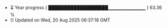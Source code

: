 - ⏳ Year progress { ███████████████████▁▁▁▁▁▁▁▁▁▁▁ } 63.36 %
- ⏰ Updated on Wed, 20 Aug 2025 06:37:18 GMT

